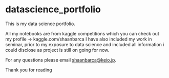 # datascience_portfolio
This is my data science portfolio. 

All my notebooks are from kaggle competitions which you can check out my profile ->  kaggle.com/shaanbarca
I have also included my work in seminar, prior to my exposure to data science and included all information i could disclose as project is still on going for now.

For any questions please email shaanbarca@keio.jp. 

Thank you for reading 
